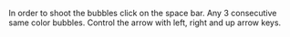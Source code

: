 In order to shoot the bubbles click on the space bar.
Any 3 consecutive  same color bubbles.
Control the arrow  with left, right and up arrow keys. 

